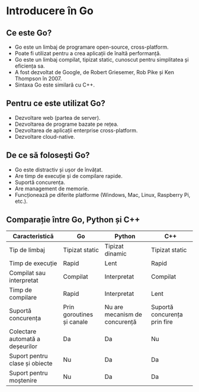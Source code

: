  # Introducere în Go

## Ce este Go?

- Go este un limbaj de programare open-source, cross-platform.
- Poate fi utilizat pentru a crea aplicații de înaltă performanță.
- Go este un limbaj compilat, tipizat static, cunoscut pentru simplitatea și eficiența sa.
- A fost dezvoltat de Google, de Robert Griesemer, Rob Pike și Ken Thompson în 2007.
- Sintaxa Go este similară cu C++.

## Pentru ce este utilizat Go?

- Dezvoltare web (partea de server).
- Dezvoltarea de programe bazate pe rețea.
- Dezvoltarea de aplicații enterprise cross-platform.
- Dezvoltare cloud-native.

## De ce să folosești Go?

- Go este distractiv și ușor de învățat.
- Are timp de execuție și de compilare rapide.
- Suportă concurența.
- Are management de memorie.
- Funcționează pe diferite platforme (Windows, Mac, Linux, Raspberry Pi, etc.).

## Comparație între Go, Python și C++

| Caracteristică                         | Go                                | Python                            | C++                               |
|----------------------------------------|-----------------------------------|-----------------------------------|-----------------------------------|
| Tip de limbaj                          | Tipizat static                    | Tipizat dinamic                   | Tipizat static                    |
| Timp de execuție                       | Rapid                             | Lent                              | Rapid                             |
| Compilat sau interpretat               | Compilat                          | Interpretat                       | Compilat                          |
| Timp de compilare                      | Rapid                             | Interpretat                       | Lent                              |
| Suportă concurența                     | Prin goroutines și canale         | Nu are mecanism de concurență     | Suportă concurența prin fire      |
| Colectare automată a deșeurilor        | Da                                | Da                                | Nu                                |
| Suport pentru clase și obiecte         | Nu                                | Da                                | Da                                |
| Suport pentru moștenire                | Nu                                | Da                                | Da                                |



